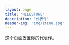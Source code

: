 ```yaml
---
layout: page
title: "MILESTONE"
description: "代表作"
header-img: "img/zhihu.jpg"
---
```


这个页面放置你的代表作。






